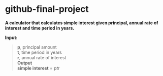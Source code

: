 # github-final-project

**A calculator that calculates simple interest given principal, annual rate of interest and time period in years.**  

**Input:**  
>   **p**, principal amount  
   **t**, time period in years  
   **r**, annual rate of interest  
**Output**  
   **simple interest** = p*t*r  

